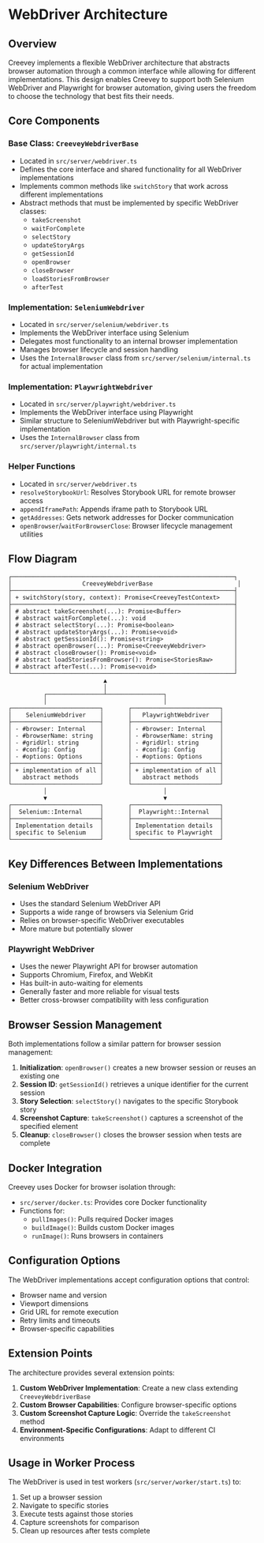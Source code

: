# WebDriver Architecture

## Overview

Creevey implements a flexible WebDriver architecture that abstracts browser automation through a common interface while allowing for different implementations. This design enables Creevey to support both Selenium WebDriver and Playwright for browser automation, giving users the freedom to choose the technology that best fits their needs.

## Core Components

### Base Class: `CreeveyWebdriverBase`

- Located in `src/server/webdriver.ts`
- Defines the core interface and shared functionality for all WebDriver implementations
- Implements common methods like `switchStory` that work across different implementations
- Abstract methods that must be implemented by specific WebDriver classes:
  - `takeScreenshot`
  - `waitForComplete`
  - `selectStory`
  - `updateStoryArgs`
  - `getSessionId`
  - `openBrowser`
  - `closeBrowser`
  - `loadStoriesFromBrowser`
  - `afterTest`

### Implementation: `SeleniumWebdriver`

- Located in `src/server/selenium/webdriver.ts`
- Implements the WebDriver interface using Selenium
- Delegates most functionality to an internal browser implementation
- Manages browser lifecycle and session handling
- Uses the `InternalBrowser` class from `src/server/selenium/internal.ts` for actual implementation

### Implementation: `PlaywrightWebdriver`

- Located in `src/server/playwright/webdriver.ts`
- Implements the WebDriver interface using Playwright
- Similar structure to SeleniumWebdriver but with Playwright-specific implementation
- Uses the `InternalBrowser` class from `src/server/playwright/internal.ts`

### Helper Functions

- Located in `src/server/webdriver.ts`
- `resolveStorybookUrl`: Resolves Storybook URL for remote browser access
- `appendIframePath`: Appends iframe path to Storybook URL
- `getAddresses`: Gets network addresses for Docker communication
- `openBrowser`/`waitForBrowserClose`: Browser lifecycle management utilities

## Flow Diagram

```
┌───────────────────────────────────────────────────────────────┐
│                    CreeveyWebdriverBase                        │
├───────────────────────────────────────────────────────────────┤
│ + switchStory(story, context): Promise<CreeveyTestContext>    │
├───────────────────────────────────────────────────────────────┤
│ # abstract takeScreenshot(...): Promise<Buffer>               │
│ # abstract waitForComplete(...): void                         │
│ # abstract selectStory(...): Promise<boolean>                 │
│ # abstract updateStoryArgs(...): Promise<void>                │
│ # abstract getSessionId(): Promise<string>                    │
│ # abstract openBrowser(...): Promise<CreeveyWebdriver>        │
│ # abstract closeBrowser(): Promise<void>                      │
│ # abstract loadStoriesFromBrowser(): Promise<StoriesRaw>      │
│ # abstract afterTest(...): Promise<void>                      │
└───────────────────────────────────────────────────────────────┘
                           ▲
                           │
          ┌────────────────┴────────────────┐
          │                                 │
┌─────────────────────────┐       ┌─────────────────────────┐
│    SeleniumWebdriver    │       │   PlaywrightWebdriver   │
├─────────────────────────┤       ├─────────────────────────┤
│ - #browser: Internal    │       │ - #browser: Internal    │
│ - #browserName: string  │       │ - #browserName: string  │
│ - #gridUrl: string      │       │ - #gridUrl: string      │
│ - #config: Config       │       │ - #config: Config       │
│ - #options: Options     │       │ - #options: Options     │
├─────────────────────────┤       ├─────────────────────────┤
│ + implementation of all │       │ + implementation of all │
│   abstract methods      │       │   abstract methods      │
└─────────────────────────┘       └─────────────────────────┘
          │                                 │
          ▼                                 ▼
┌─────────────────────────┐       ┌─────────────────────────┐
│  Selenium::Internal     │       │  Playwright::Internal   │
├─────────────────────────┤       ├─────────────────────────┤
│ Implementation details  │       │ Implementation details  │
│ specific to Selenium    │       │ specific to Playwright  │
└─────────────────────────┘       └─────────────────────────┘
```

## Key Differences Between Implementations

### Selenium WebDriver

- Uses the standard Selenium WebDriver API
- Supports a wide range of browsers via Selenium Grid
- Relies on browser-specific WebDriver executables
- More mature but potentially slower

### Playwright WebDriver

- Uses the newer Playwright API for browser automation
- Supports Chromium, Firefox, and WebKit
- Has built-in auto-waiting for elements
- Generally faster and more reliable for visual tests
- Better cross-browser compatibility with less configuration

## Browser Session Management

Both implementations follow a similar pattern for browser session management:

1. **Initialization**: `openBrowser()` creates a new browser session or reuses an existing one
2. **Session ID**: `getSessionId()` retrieves a unique identifier for the current session
3. **Story Selection**: `selectStory()` navigates to the specific Storybook story
4. **Screenshot Capture**: `takeScreenshot()` captures a screenshot of the specified element
5. **Cleanup**: `closeBrowser()` closes the browser session when tests are complete

## Docker Integration

Creevey uses Docker for browser isolation through:

- `src/server/docker.ts`: Provides core Docker functionality
- Functions for:
  - `pullImages()`: Pulls required Docker images
  - `buildImage()`: Builds custom Docker images
  - `runImage()`: Runs browsers in containers

## Configuration Options

The WebDriver implementations accept configuration options that control:

- Browser name and version
- Viewport dimensions
- Grid URL for remote execution
- Retry limits and timeouts
- Browser-specific capabilities

## Extension Points

The architecture provides several extension points:

1. **Custom WebDriver Implementation**: Create a new class extending `CreeveyWebdriverBase`
2. **Custom Browser Capabilities**: Configure browser-specific options
3. **Custom Screenshot Capture Logic**: Override the `takeScreenshot` method
4. **Environment-Specific Configurations**: Adapt to different CI environments

## Usage in Worker Process

The WebDriver is used in test workers (`src/server/worker/start.ts`) to:

1. Set up a browser session
2. Navigate to specific stories
3. Execute tests against those stories
4. Capture screenshots for comparison
5. Clean up resources after tests complete
